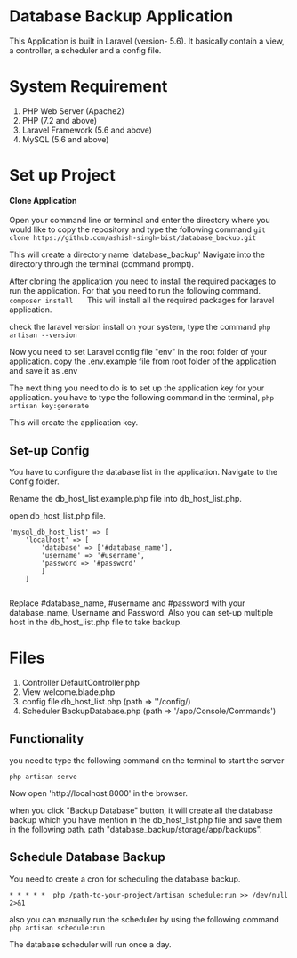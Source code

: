 # Database Backup Application

 This Application is built in Laravel (version- 5.6). It basically contain a view, a controller, a scheduler and a config file.

# System Requirement
1) PHP Web Server (Apache2)
2) PHP (7.2 and above)
3) Laravel Framework (5.6 and above)
4) MySQL (5.6 and above)	


# Set up Project

#### Clone Application

Open your command line or terminal and enter the directory where you would like to 	copy the repository and type the following command
`git clone https://github.com/ashish-singh-bist/database_backup.git`

This will create a directory name 'database_backup'
Navigate into the directory through the terminal (command prompt).

After cloning the application you need to install the required packages to run the application. For that you need to run the following command.
`composer install	`
This will install all the required packages for laravel application.

check the laravel version install on your system, type the command
`php artisan --version`

Now you need to set Laravel config file "env" in the root folder of your application.
copy the .env.example file from root folder of the application and save it as .env

The next thing you need to do is to set up the application key for your application.
you have to type the following command in the terminal,
`php artisan key:generate`

This will create the application key.

## Set-up Config

You have to configure the database list in the application. Navigate to the Config folder.

Rename the db_host_list.example.php file into db_host_list.php.

open db_host_list.php file.
```
'mysql_db_host_list' => [
	'localhost' => [
		'database' => ['#database_name'],
		'username' => '#username',
		'password => '#password'
		]
	]
	

```
Replace #database_name, #username and #password with your database_name, Username and Password.
Also you can set-up multiple host in the db_host_list.php file to take backup.


# Files
1) Controller
 DefaultController.php
2) View
 welcome.blade.php
3) config file
 db_host_list.php (path => ''/config/)
4) Scheduler
  BackupDatabase.php (path => '/app/Console/Commands')


## Functionality

you need to type the following command on the terminal to start the server

`php artisan serve`

Now open 'http://localhost:8000' in the browser.      

when you click "Backup Database" button, it will create  all the database backup which you have mention in the db_host_list.php file and save them in the following path.
path "database_backup/storage/app/backups".

## Schedule Database Backup

You need to create a cron for scheduling the database backup.

 `* * * * *  php /path-to-your-project/artisan schedule:run >> /dev/null 2>&1`

also you can manually run the scheduler by using the following command
`php artisan schedule:run`

The database scheduler will run once a day.
